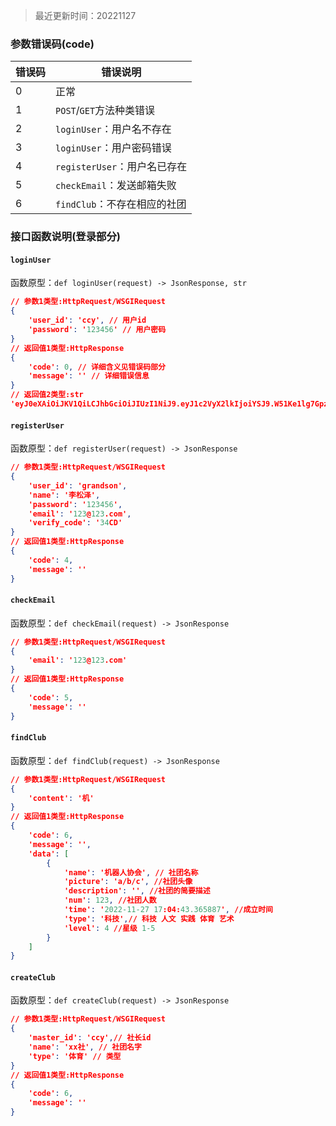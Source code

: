 > 最近更新时间：20221127

### 参数错误码(code)

| 错误码 | 错误说明                     |
| ------ | ---------------------------- |
| 0      | 正常                         |
| 1      | `POST`/`GET`方法种类错误     |
| 2      | `loginUser`：用户名不存在    |
| 3      | `loginUser`：用户密码错误    |
| 4      | `registerUser`：用户名已存在 |
| 5      | `checkEmail`：发送邮箱失败   |
| 6      | `findClub`：不存在相应的社团 |

### 接口函数说明(登录部分)

#### `loginUser`

函数原型：`def loginUser(request) -> JsonResponse, str`

```json
// 参数1类型:HttpRequest/WSGIRequest
{
	'user_id': 'ccy', // 用户id
    'password': '123456' // 用户密码
}
// 返回值1类型:HttpResponse
{
    'code': 0, // 详细含义见错误码部分
    'message': '' // 详细错误信息
}
// 返回值2类型:str
'eyJ0eXAiOiJKV1QiLCJhbGciOiJIUzI1NiJ9.eyJ1c2VyX2lkIjoiYSJ9.W51Ke1lg7GpzUcCokODjyqkIvvTfantIY1ndAGsFuJQ' // jwt加密后字符串, 密钥暂定为123456
```

#### `registerUser`

函数原型：`def registerUser(request) -> JsonResponse`

```json
// 参数1类型:HttpRequest/WSGIRequest
{
    'user_id': 'grandson',
	'name': '李松泽',
	'password': '123456',
	'email': '123@123.com',
	'verify_code': '34CD'
}
// 返回值1类型:HttpResponse
{
	'code': 4,
	'message': ''
}
```

#### `checkEmail`

函数原型：`def checkEmail(request) -> JsonResponse`

```json
// 参数1类型:HttpRequest/WSGIRequest
{
	'email': '123@123.com'
}
// 返回值1类型:HttpResponse
{
	'code': 5,
	'message': ''
}
```

#### `findClub`

函数原型：`def findClub(request) -> JsonResponse`

```json
// 参数1类型:HttpRequest/WSGIRequest
{
	'content': '机'
}
// 返回值1类型:HttpResponse
{
	'code': 6,
    'message': '',
	'data': [
        {
            'name': '机器人协会', // 社团名称
            'picture': 'a/b/c', //社团头像
            'description': '', //社团的简要描述
            'num': 123, //社团人数
            'time': '2022-11-27 17:04:43.365887', //成立时间
            'type': '科技',// 科技 人文 实践 体育 艺术
            'level': 4 //星级 1-5
        }
    ]
}
```

#### `createClub`

函数原型：`def createClub(request) -> JsonResponse`

```json
// 参数1类型:HttpRequest/WSGIRequest
{
	'master_id': 'ccy',// 社长id
	'name': 'xx社', // 社团名字
	'type': '体育' // 类型
}
// 返回值1类型:HttpResponse
{
	'code': 6,
    'message': ''
}
```